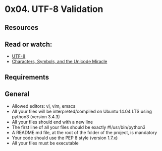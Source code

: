 # 0x04. UTF-8 Validation

## Resources
## Read or watch:

* [UTF-8](https://intranet.alxswe.com/rltoken/oqFi6P1hNvp9aSuNv---IQ)
* [Characters, Symbols, and the Unicode Miracle](https://intranet.alxswe.com/rltoken/d--jVK8sBSlhkosu7pFzdw)

## Requirements
## General

* Allowed editors: vi, vim, emacs
* All your files will be interpreted/compiled on Ubuntu 14.04 LTS using python3 (version 3.4.3)
* All your files should end with a new line
* The first line of all your files should be exactly #!/usr/bin/python3
* A README.md file, at the root of the folder of the project, is mandatory
* Your code should use the PEP 8 style (version 1.7.x)
* All your files must be executable

